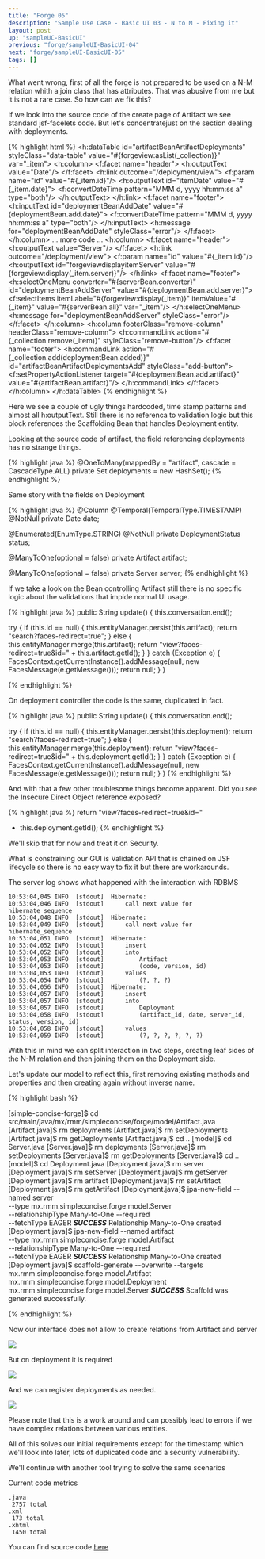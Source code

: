 ```yaml
---
title: "Forge 05"
description: "Sample Use Case - Basic UI 03 - N to M - Fixing it"
layout: post
up: "sampleUC-BasicUI"
previous: "forge/sampleUI-BasicUI-04"
next: "forge/sampleUI-BasicUI-05"
tags: []
---
```


What went wrong, first of all the forge is not prepared to be 
used on a N-M relation whith a join class that has attributes.
That was abusive from me but it is not a rare case. So how can we fix this?

If we look into the source code of the create page of Artifact we see standard jsf-facelets code. But let's concentratejust on the section dealing with deployments.

{% highlight html %}
<h:dataTable id="artifactBeanArtifactDeployments"
 styleClass="data-table"
 value="#{forgeview:asList(_collection)}" var="_item">
<h:column>
	<f:facet name="header">
		<h:outputText value="Date"/>
	</f:facet>
	<h:link outcome="/deployment/view">
		<f:param name="id" value="#{_item.id}"/>
		<h:outputText id="itemDate" value="#{_item.date}">
			<f:convertDateTime
			 pattern="MMM d, yyyy hh:mm:ss a" type="both"/>
		</h:outputText>
	</h:link>
	<f:facet name="footer">
		<h:inputText id="deploymentBeanAddDate"
		 value="#{deploymentBean.add.date}">
			<f:convertDateTime
			 pattern="MMM d, yyyy hh:mm:ss a" type="both"/>
		</h:inputText>
		<h:message for="deploymentBeanAddDate"
		 styleClass="error"/>
	</f:facet>
</h:column>
... more code ...
<h:column>
	<f:facet name="header">
		<h:outputText value="Server"/>
	</f:facet>
	<h:link outcome="/deployment/view">
		<f:param name="id" value="#{_item.id}"/>
		<h:outputText id="forgeviewdisplayitemServer"
		 value="#{forgeview:display(_item.server)}"/>
	</h:link>
	<f:facet name="footer">
		<h:selectOneMenu converter="#{serverBean.converter}"
		 id="deploymentBeanAddServer"
		 value="#{deploymentBean.add.server}">
			<f:selectItems
			 itemLabel="#{forgeview:display(_item)}"
			 itemValue="#{_item}" value="#{serverBean.all}"
			 var="_item"/>
		</h:selectOneMenu>
		<h:message for="deploymentBeanAddServer"
		 styleClass="error"/>
	</f:facet>
</h:column>
<h:column footerClass="remove-column" 
  headerClass="remove-column">
	<h:commandLink action="#{_collection.remove(_item)}"
	  styleClass="remove-button"/>
	<f:facet name="footer">
		<h:commandLink 
		action="#{_collection.add(deploymentBean.added)}" 
		  id="artifactBeanArtifactDeploymentsAdd"
		  styleClass="add-button">
			<f:setPropertyActionListener 
			  target="#{deploymentBean.add.artifact}" 
			  value="#{artifactBean.artifact}"/>
		</h:commandLink>
	</f:facet>
</h:column>
</h:dataTable>
{% endhighlight %}

Here we see a couple of ugly things hardcoded, time stamp patterns and almost all h:outputText. Still there is no referenca to validation logic but this block references the Scaffolding Bean that handles Deployment entity.

Looking at the source code of artifact, the field referencing deployments has no strange things.

{% highlight java %}
@OneToMany(mappedBy = "artifact", cascade = CascadeType.ALL)
   private Set<Deployment> deployments = new HashSet<Deployment>();
{% endhighlight %}

Same story with the fields on Deployment

{% highlight java %}
@Column
@Temporal(TemporalType.TIMESTAMP)
@NotNull
private Date date;

@Enumerated(EnumType.STRING)
@NotNull
private DeploymentStatus status;

@ManyToOne(optional = false)
private Artifact artifact;

@ManyToOne(optional = false)
private Server server;
{% endhighlight %}

If we take a look on the Bean controlling Artifact still there is no specific logic about the validations that impide normal UI usage.

{% highlight java %}
public String update()
{
  this.conversation.end();

  try
  {
     if (this.id == null)
     {
        this.entityManager.persist(this.artifact);
        return "search?faces-redirect=true";
     }
     else
     {
        this.entityManager.merge(this.artifact);
        return "view?faces-redirect=true&id=" + this.artifact.getId();
     }
  }
  catch (Exception e)
  {
     FacesContext.getCurrentInstance().addMessage(null, new FacesMessage(e.getMessage()));
     return null;
  }
}

{% endhighlight %}

On deployment controller the code is the same, duplicated in fact.

{% highlight java %}
public String update()
{
  this.conversation.end();

  try
  {
     if (this.id == null)
     {
        this.entityManager.persist(this.deployment);
        return "search?faces-redirect=true";
     }
     else
     {
        this.entityManager.merge(this.deployment);
        return "view?faces-redirect=true&id=" + this.deployment.getId();
     }
  }
  catch (Exception e)
  {
     FacesContext.getCurrentInstance().addMessage(null, new FacesMessage(e.getMessage()));
     return null;
  }
}
{% endhighlight %}

And with that a few other troublesome things become apparent. Did you see the Insecure Direct Object reference exposed?

{% highlight java %}
return "view?faces-redirect=true&id=" 
  + this.deployment.getId();
{% endhighlight %}

We'll skip that for now and treat it on Security. 

What is constraining our GUI is Validation API that is chained on JSF lifecycle so there is no easy way to fix it but there are workarounds.

The server log shows what happened with the interaction with RDBMS

~~~
10:53:04,045 INFO  [stdout]  Hibernate: 
10:53:04,046 INFO  [stdout]      call next value for hibernate_sequence
10:53:04,048 INFO  [stdout]  Hibernate: 
10:53:04,049 INFO  [stdout]      call next value for hibernate_sequence
10:53:04,051 INFO  [stdout]  Hibernate: 
10:53:04,052 INFO  [stdout]      insert 
10:53:04,052 INFO  [stdout]      into
10:53:04,053 INFO  [stdout]          Artifact
10:53:04,053 INFO  [stdout]          (code, version, id) 
10:53:04,053 INFO  [stdout]      values
10:53:04,054 INFO  [stdout]          (?, ?, ?)
10:53:04,056 INFO  [stdout]  Hibernate: 
10:53:04,057 INFO  [stdout]      insert 
10:53:04,057 INFO  [stdout]      into
10:53:04,057 INFO  [stdout]          Deployment
10:53:04,058 INFO  [stdout]          (artifact_id, date, server_id, status, version, id) 
10:53:04,058 INFO  [stdout]      values
10:53:04,059 INFO  [stdout]          (?, ?, ?, ?, ?, ?)
~~~

With this in mind we can split interaction in two steps, creating leaf sides of the N-M relation and then joining them on the Deployment side.

Let's update our model to reflect this, first removing existing methods and properties and then creating again without inverse name.

{% highlight bash %}

[simple-concise-forge]$ cd src/main/java/mx/rmm/simpleconcise/forge/model/Artifact.java
[Artifact.java]$ rm deployments
[Artifact.java]$ rm setDeployments
[Artifact.java]$ rm getDeployments
[Artifact.java]$ cd .. 
[model]$ cd Server.java
[Server.java]$ rm deployments
[Server.java]$ rm setDeployments
[Server.java]$ rm getDeployments
[Server.java]$ cd ..
[model]$ cd Deployment.java
[Deployment.java]$ rm server
[Deployment.java]$ rm setServer
[Deployment.java]$ rm getServer
[Deployment.java]$ rm artifact
[Deployment.java]$ rm setArtifact
[Deployment.java]$ rm getArtifact
[Deployment.java]$ jpa-new-field --named server \
  --type mx.rmm.simpleconcise.forge.model.Server \
  --relationshipType Many-to-One  --required \
  --fetchType EAGER                                                 ***SUCCESS*** Relationship Many-to-One created
[Deployment.java]$ jpa-new-field --named artifact \
  --type mx.rmm.simpleconcise.forge.model.Artifact \
  --relationshipType Many-to-One  --required \
  --fetchType EAGER
***SUCCESS*** Relationship Many-to-One created
[Deployment.java]$ scaffold-generate --overwrite --targets \
  mx.rmm.simpleconcise.forge.model.Artifact \
  mx.rmm.simpleconcise.forge.model.Deployment \
  mx.rmm.simpleconcise.forge.model.Server                    ***SUCCESS*** Scaffold was generated successfully.

{% endhighlight %}

Now our interface does not allow to create relations from Artifact and server

<img src="{{site.url}}/assets/images/suc-bui-forge/047.png" />

But on deployment it is required

<img src="{{site.url}}/assets/images/suc-bui-forge/048.png" />

And we can register deployments as needed.

<img src="{{site.url}}/assets/images/suc-bui-forge/049.png" />

Please note that this is a work around and can possibly lead to errors if we have complex relations between various entities.

All of this solves our initial requirements except for the timestamp which we'll look into later, lots of duplicated code and a security vulnerability.

We'll continue with another tool trying to solve the same scenarios

Current code metrics

~~~
.java
 2757 total
.xml
 173 total
.xhtml
 1450 total

~~~

You can find source code [here][code-forge-buc-bui-1.4]

[code-forge-buc-bui-1.4]:https://github.com/mtzmontiel/simple-concise/releases/tag/code-forge-buc-bui-1.4
